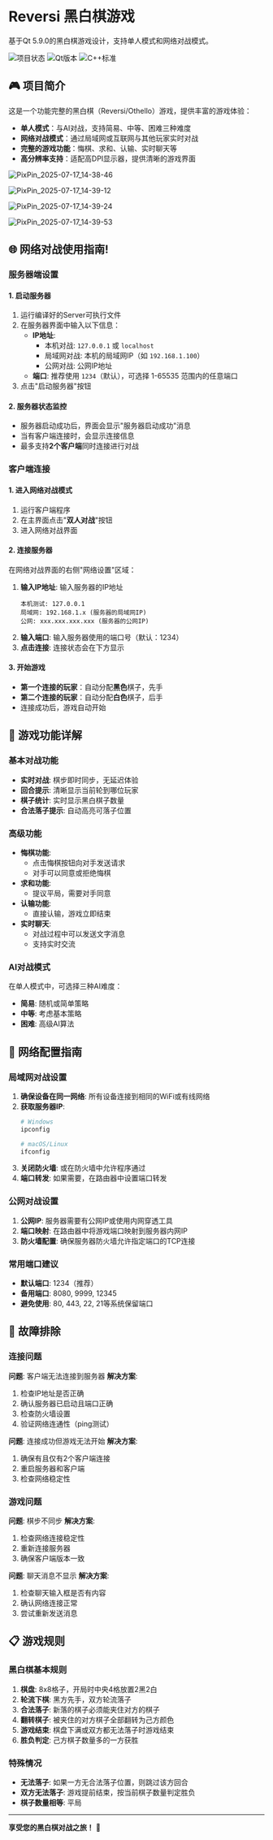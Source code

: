 # Reversi 黑白棋游戏

基于Qt 5.9.0的黑白棋游戏设计，支持单人模式和网络对战模式。

![项目状态](https://img.shields.io/badge/状态-可用-green)
![Qt版本](https://img.shields.io/badge/Qt-5.9.0-blue)
![C++标准](https://img.shields.io/badge/C++-11-blue)

## 🎮 项目简介

这是一个功能完整的黑白棋（Reversi/Othello）游戏，提供丰富的游戏体验：

- **单人模式**：与AI对战，支持简易、中等、困难三种难度
- **网络对战模式**：通过局域网或互联网与其他玩家实时对战
- **完整的游戏功能**：悔棋、求和、认输、实时聊天等
- **高分辨率支持**：适配高DPI显示器，提供清晰的游戏界面

![PixPin_2025-07-17_14-38-46](./img/PixPin_2025-07-17_14-38-46.png)

![PixPin_2025-07-17_14-39-12](./img/PixPin_2025-07-17_14-39-12.png)

![PixPin_2025-07-17_14-39-24](./img/PixPin_2025-07-17_14-39-24.png)

![PixPin_2025-07-17_14-39-53](./img/PixPin_2025-07-17_14-39-53.png)


## 🌐 网络对战使用指南!


### 服务器端设置

#### 1. 启动服务器
1. 运行编译好的Server可执行文件
2. 在服务器界面中输入以下信息：
   - **IP地址**: 
     - 本机对战: `127.0.0.1` 或 `localhost`
     - 局域网对战: 本机的局域网IP（如 `192.168.1.100`）
     - 公网对战: 公网IP地址
   - **端口**: 推荐使用 `1234`（默认），可选择 1-65535 范围内的任意端口
3. 点击"启动服务器"按钮

#### 2. 服务器状态监控
- 服务器启动成功后，界面会显示"服务器启动成功"消息
- 当有客户端连接时，会显示连接信息
- 最多支持**2个客户端**同时连接进行对战

### 客户端连接

#### 1. 进入网络对战模式
1. 运行客户端程序
2. 在主界面点击"**双人对战**"按钮
3. 进入网络对战界面

#### 2. 连接服务器
在网络对战界面的右侧"网络设置"区域：
1. **输入IP地址**: 输入服务器的IP地址
   ```
   本机测试: 127.0.0.1
   局域网: 192.168.1.x (服务器的局域网IP)
   公网: xxx.xxx.xxx.xxx (服务器的公网IP)
   ```
2. **输入端口**: 输入服务器使用的端口号（默认：1234）
3. **点击连接**: 连接状态会在下方显示

#### 3. 开始游戏
- **第一个连接的玩家**：自动分配**黑色**棋子，先手
- **第二个连接的玩家**：自动分配**白色**棋子，后手
- 连接成功后，游戏自动开始

## 🎯 游戏功能详解

### 基本对战功能
- **实时对战**: 棋步即时同步，无延迟体验
- **回合提示**: 清晰显示当前轮到哪位玩家
- **棋子统计**: 实时显示黑白棋子数量
- **合法落子提示**: 自动高亮可落子位置

### 高级功能
- **悔棋功能**: 
  - 点击悔棋按钮向对手发送请求
  - 对手可以同意或拒绝悔棋
- **求和功能**: 
  - 提议平局，需要对手同意
- **认输功能**: 
  - 直接认输，游戏立即结束
- **实时聊天**: 
  - 对战过程中可以发送文字消息
  - 支持实时交流

### AI对战模式
在单人模式中，可选择三种AI难度：
- **简易**: 随机或简单策略
- **中等**: 考虑基本策略
- **困难**: 高级AI算法

## 🔧 网络配置指南

### 局域网对战设置
1. **确保设备在同一网络**: 所有设备连接到相同的WiFi或有线网络
2. **获取服务器IP**: 
   ```bash
   # Windows
   ipconfig
   
   # macOS/Linux
   ifconfig
   ```
3. **关闭防火墙**: 或在防火墙中允许程序通过
4. **端口转发**: 如果需要，在路由器中设置端口转发

### 公网对战设置
1. **公网IP**: 服务器需要有公网IP或使用内网穿透工具
2. **端口映射**: 在路由器中将游戏端口映射到服务器内网IP
3. **防火墙配置**: 确保服务器防火墙允许指定端口的TCP连接

### 常用端口建议
- **默认端口**: 1234（推荐）
- **备用端口**: 8080, 9999, 12345
- **避免使用**: 80, 443, 22, 21等系统保留端口

## 🐛 故障排除

### 连接问题
**问题**: 客户端无法连接到服务器
**解决方案**:
1. 检查IP地址是否正确
2. 确认服务器已启动且端口正确
3. 检查防火墙设置
4. 验证网络连通性（ping测试）

**问题**: 连接成功但游戏无法开始
**解决方案**:
1. 确保有且仅有2个客户端连接
2. 重启服务器和客户端
3. 检查网络稳定性

### 游戏问题
**问题**: 棋步不同步
**解决方案**:
1. 检查网络连接稳定性
2. 重新连接服务器
3. 确保客户端版本一致

**问题**: 聊天消息不显示
**解决方案**:
1. 检查聊天输入框是否有内容
2. 确认网络连接正常
3. 尝试重新发送消息

## 📋 游戏规则

### 黑白棋基本规则
1. **棋盘**: 8x8格子，开局时中央4格放置2黑2白
2. **轮流下棋**: 黑方先手，双方轮流落子
3. **合法落子**: 新落的棋子必须能夹住对方的棋子
4. **翻转棋子**: 被夹住的对方棋子全部翻转为己方颜色
5. **游戏结束**: 棋盘下满或双方都无法落子时游戏结束
6. **胜负判定**: 己方棋子数量多的一方获胜

### 特殊情况
- **无法落子**: 如果一方无合法落子位置，则跳过该方回合
- **双方无法落子**: 游戏提前结束，按当前棋子数量判定胜负
- **棋子数量相等**: 平局

---

**享受您的黑白棋对战之旅！** 🎲

